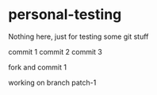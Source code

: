 personal-testing
================

Nothing here, just for testing some git stuff

commit 1
commit 2
commit 3

fork and commit 1

working on branch patch-1
